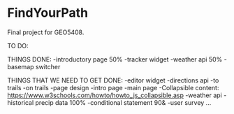 # FindYourPath
Final project for GEO5408.

TO DO:

THINGS DONE:
-introductory page 50%
-tracker widget
-weather api 50%
-basemap switcher


THINGS THAT WE NEED TO GET DONE:
-editor widget
-directions api
  -to trails
  -on trails
-page design
  -intro page
  -main page
    -Collapsible content: https://www.w3schools.com/howto/howto_js_collapsible.asp
-weather api
  -historical precip data 100%
  -conditional statement 90&
  -user survey ...
